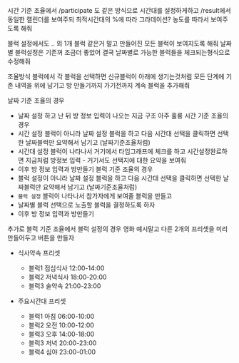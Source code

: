 시간 기준 조율에서 /participate 도 같은 방식으로 시간대를 설정하게하고
/result에서 동일한 캘린더를 보여주되 최적시간대의 %에 따라 그라데이션? 농도를 따라서 보여주도록 해줘

블럭 설정에서도 .. 외 1개 블럭 같은거 말고 만들어진 모든 블럭이 보여지도록 해줘
날짜별 블럭설정은 기존꺼 조금더 좋았어 결국 날짜별로 가능한 블럭들을 체크되는형식으로 수정해줘

조율방식 블럭에서 각 블럭을 선택하면 신규블럭이 아래에 생기는것처럼 
모든 단계에 기존 내역을 위에 남기고 방 만들기까지 가기전까지 계속 블럭을 추가해줘

날짜 기준 조율의 경우
  - 날짜 설정 하고 난 뒤 방 정보 입력이 나오는 지금 구조 아주 훌륭
시간 기준 조율의 경우
  - 시간 설정 블럭이 아니라 날짜 설정 블럭을 하고 다음 시간대 선택을 클릭하면 선택한 날짜블럭만 요약해서 남기고 (날짜기준조율처럼)
  - 시간대 설정 블럭이 나타나서 거기에서 타임그래프에 체크를 하고 시간설정완료하면 지금처럼 방정보 입력 - 거기서도 선택지에 대한 요약을 보여줘
  - 이후 방 정보 입력과 방만들기
블럭 기준 조율의 경우
  - 블럭 설정이 아니라 날짜 설정 블럭을 하고 다음 시간대 선택을 클릭하면 선택한 날짜블럭만 요약해서 남기고 (날짜기준조율처럼)
  - `블럭 설정` 블럭이 나타나서 참가자에게 보여줄 블럭을 만들고
  - 날짜별 블럭 선택으로 노출할 블럭을 결정하도록 하자
  - 이후 방 정보 입력과 방만들기

추가로 블럭 기준 조율에서 블럭 설정의 경우 영화 예시말고 다른 2개의 프리셋을 미리 만들어두고 버튼을 만들자
- 식사약속 프리셋
  - 블럭1 점심식사 12:00-14:00
  - 블럭2 저녁식사 18:00-20:00
  - 블럭3 술약속 21:00-23:00

- 주요시간대 프리셋
  - 블럭1 아침 06:00-10:00
  - 블럭2 오전 10:00-12:00
  - 블럭3 오후 14:00-18:00
  - 블럭3 저녁 20:00-23:00
  - 블럭4 심야 23:00-01:00